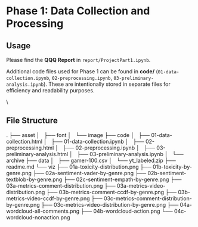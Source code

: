 # Phase 1: Data Collection and Processing  

## Usage

Please find the **QQQ Report** in `report/ProjectPart1.ipynb`.      

Additional code files used for Phase 1 can be found in **code/** (`01-data-collection.ipynb`, `02-preprocessing.ipynb`, `03-preliminary-analysis.ipynb`).  These are intentionally stored in separate files for efficiency and readability purposes.   

\

## File Structure  

.
├── asset
│   ├── font
│   └── image
├── code
│   ├── 01-data-collection.html
│   ├── 01-data-collection.ipynb
│   ├── 02-preprocessing.html
│   ├── 02-preprocessing.ipynb
│   ├── 03-preliminary-analysis.html
│   ├── 03-preliminary-analysis.ipynb
│   └── archive
├── data
│   ├── gamer-100.csv
│   └── yt_labeled.zip
├── readme.md
└── viz
    ├── 01a-toxicity-distribution.png
    ├── 01b-toxicity-by-genre.png
    ├── 02a-sentiment-vader-by-genre.png
    ├── 02b-sentiment-textblob-by-genre.png
    ├── 02c-sentiment-empath-by-genre.png
    ├── 03a-metrics-comment-distribution.png
    ├── 03a-metrics-video-distribution.png
    ├── 03b-metrics-comment-ccdf-by-genre.png
    ├── 03b-metrics-video-ccdf-by-genre.png
    ├── 03c-metrics-comment-distribution-by-genre.png
    ├── 03c-metrics-video-distribution-by-genre.png
    ├── 04a-wordcloud-all-comments.png
    ├── 04b-wordcloud-action.png
    └── 04c-wordcloud-nonaction.png


